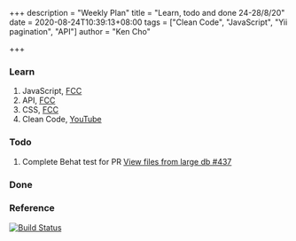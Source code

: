 +++
description = "Weekly Plan"
title = "Learn, todo and done 24-28/8/20"
date = 2020-08-24T10:39:13+08:00
tags = ["Clean Code", "JavaScript", "Yii pagination", "API"]
author = "Ken Cho"

+++  
### Learn
1. JavaScript, [FCC](https://www.freecodecamp.org/learn/)
2. API, [FCC](https://www.freecodecamp.org/learn/)
3. CSS, [FCC](https://www.freecodecamp.org/learn/)
3. Clean Code, [YouTube](https://www.youtube.com/watch?v=7EmboKQH8lM)

### Todo
1. Complete Behat test for PR [View files from large db #437](https://github.com/gigascience/gigadb-website/issues/437)

### Done


### Reference


[![Build Status](https://travis-ci.org/kencho51/gigathing.svg?branch=master)](https://travis-ci.org/kencho51/gigathing)


